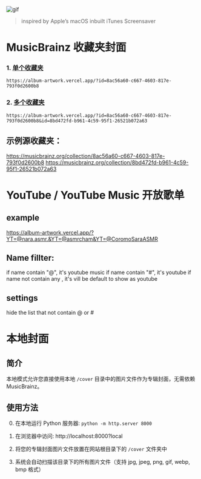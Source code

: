 ![gif](/albumartwork.gif)
> inspired by Apple’s macOS  inbuilt iTunes Screensaver

# MusicBrainz 收藏夹封面

### 1. [单个收藏夹](https://album-artwork.vercel.app/?id=8ac56a60-c667-4603-817e-793f0d2600b8)
`
https://album-artwork.vercel.app/?id=8ac56a60-c667-4603-817e-793f0d2600b8
`

### 2. [多个收藏夹](https://album-artwork.vercel.app/?id=8ac56a60-c667-4603-817e-793f0d2600b8&id=8bd472fd-b961-4c59-95f1-26521b072a63)
`
https://album-artwork.vercel.app/?id=8ac56a60-c667-4603-817e-793f0d2600b8&id=8bd472fd-b961-4c59-95f1-26521b072a63
`
## 示例源收藏夹：
https://musicbrainz.org/collection/8ac56a60-c667-4603-817e-793f0d2600b8
https://musicbrainz.org/collection/8bd472fd-b961-4c59-95f1-26521b072a63


# YouTube / YouTube Music 开放歌单

## example
https://album-artwork.vercel.app/?YT=@nara.asmr.&YT=@asmrcham&YT=@CoromoSaraASMR

## Name fillter: 
if name contain "@", it's youtube music
if name contain "#", it's youtube
if name not contain any , it's vill be default to show as youtube



## settings
hide the list that not contain @ or #           


# 本地封面

## 简介

本地模式允许您直接使用本地 `/cover` 目录中的图片文件作为专辑封面，无需依赖 MusicBrainz。

## 使用方法

0. 在本地运行 Python 服务器:  `python -m http.server 8000`

1. 在浏览器中访问: http://localhost:8000?local

2. 将您的专辑封面图片文件放置在网站根目录下的 `/cover` 文件夹中

3. 系统会自动扫描该目录下的所有图片文件（支持 jpg, jpeg, png, gif, webp, bmp 格式）
